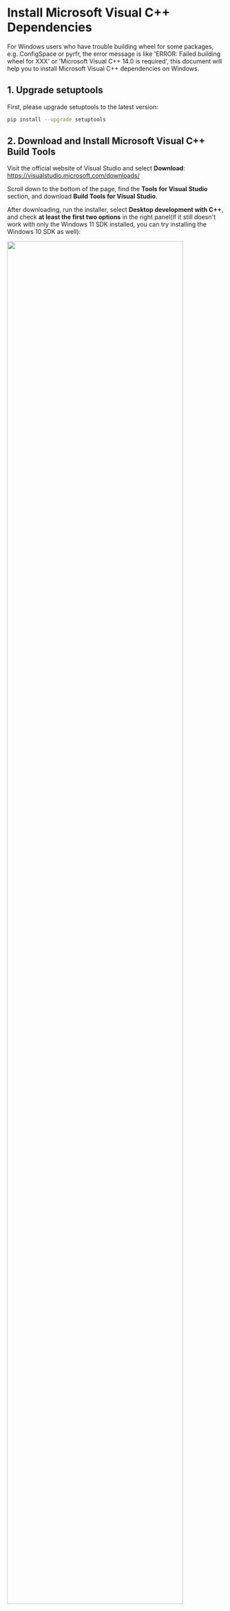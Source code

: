 # Install Microsoft Visual C++ Dependencies

For Windows users who have trouble building wheel for some packages, e.g. ConfigSpace or pyrfr, 
the error message is like 'ERROR: Failed building wheel for XXX' or 'Microsoft Visual C++ 14.0 is required',
this document will help you to install Microsoft Visual C++ dependencies on Windows.

## 1. Upgrade setuptools

First, please upgrade setuptools to the latest version:

```bash
pip install --upgrade setuptools
```

## 2. Download and Install Microsoft Visual C++ Build Tools

Visit the official website of Visual Studio and select **Download**: <https://visualstudio.microsoft.com/downloads/>

Scroll down to the bottom of the page, find the **Tools for Visual Studio** section, and 
download **Build Tools for Visual Studio**.

After downloading, run the installer, select **Desktop development with C++**, 
and check **at least the first two options** in the right panel(If it still doesn't work with only the Windows 11 SDK installed, you can try installing the Windows 10 SDK as well):

<img src="../../imgs/installation/install_vc_build_tools.png" width="90%" class="align-center">

Then click **Install** to start the installation.

## 3. Reinstall the Package

After installing the Microsoft Visual C++ dependencies, you can reinstall the package that failed to build wheel.

For example, if you want to install pyrfr, run the following command:

```bash
pip install pyrfr
```

-----
Reference: <https://zhuanlan.zhihu.com/p/165008313>
